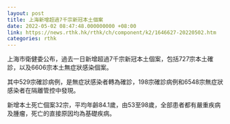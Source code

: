 ```yaml
---
layout: post
title: 上海新增超過7千宗新冠本土個案
date: 2022-05-02 08:47:48.000000000 +08:00
link: https://news.rthk.hk/rthk/ch/component/k2/1646627-20220502.htm
categories: rthk
---
```


上海市衛健委公布，過去一日新增超過7千宗新冠本土個案，包括727宗本土確診，以及6606宗本土無症狀感染個案。

其中529宗確診病例，是無症狀感染者轉為確診，198宗確診病例和6548宗無症狀感染者在隔離管控中發現。

新增本土死亡個案32宗，平均年齡84.1歲，由53至98歲，全部患者都有嚴重疾病及腫瘤，死亡的直接原因均為基礎疾病。
